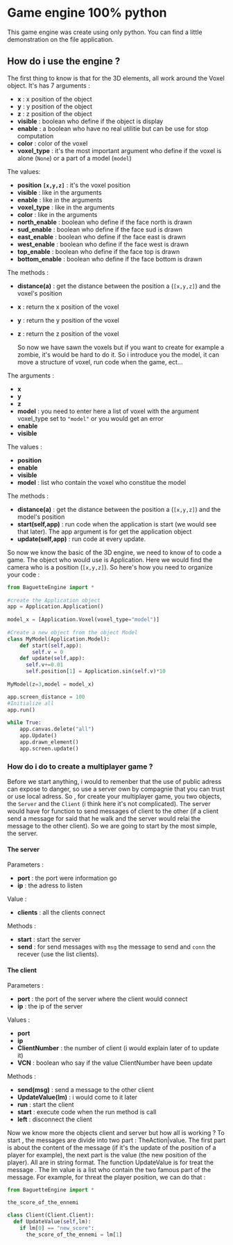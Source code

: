 # Game engine 100% python
  This game engine was create using only python. You can find a little demonstration on the file application.

## How do i use the engine ?

  The first thing to know is that for the 3D elements, all work around the Voxel object. It's has 7 arguments :
  * **x** : x position of the object
  * **y** : y position of the object
  * **z** : z position of the object
  * **visible** : boolean who define if the object is display
  * **enable** : a boolean who have no real utilitie but can be use for stop computation
  * **color** : color of the voxel
  * **voxel_type** : it's the most important argument who define if the voxel is alone (```None```) or a part of a model (```model```)
  
  The values:
  * **position ```[x,y,z]```** : it's the voxel position
  * **visible** : like in the arguments
  * **enable** : like in the arguments
  * **voxel_type** : like in the arguments
  * **color** : like in the arguments
  * **north_enable** : boolean who define if the face north is drawn
  * **sud_enable** : boolean who define if the face sud is drawn
  * **east_enable** : boolean who define if the face east is drawn
  * **west_enable** : boolean who define if the face west is drawn
  * **top_enable** : boolean who define if the face top is drawn
  * **bottom_enable** : boolean who define if the face bottom is drawn
  
  The methods :
  * **distance(a)** : get the distance between the position a (```[x,y,z]```) and the voxel's position
  * **x** : return the x position of the voxel
  * **y** : return the y position of the voxel
  * **z** : return the z position of the voxel
  
    So now we have sawn the voxels but if you want to create for example a zombie, it's would be hard to do it. So i introduce you the model, it can move a structure of voxel, run code when the game, ect...
  
  The arguments :
  * **x**
  * **y**
  * **z**
  * **model** : you need to enter here a list of voxel with the argument voxel_type set to ```"model"``` or you would get an error
  * **enable**
  * **visible**
  
  The values :
  * **position**
  * **enable**
  * **visible**
  * **model** : list who contain the voxel who constitue the model
  
  The methods :
  * **distance(a)** : get the distance between the position a (```[x,y,z]```) and the model's position
  * **start(self,app)** : run code when the application is start (we would see that later). The app argument is for get the application object
  * **update(self,app)** : run code at every update.
  
  So now we know the basic of the 3D engine, we need to know of to code a game. The object who would use is Application. Here we would find the camera who is a position (```[x,y,z]```). So here's how you need to organize your code :

```python
from BaguetteEngine import *
  
#create the Application object
app = Application.Application()
  
model_x = [Application.Voxel(voxel_type="model")]
  
#Create a new object from the object Model
class MyModel(Application.Model):
    def start(self,app):
        self.v = 0
    def update(self,app):
      self.v+=0.01
      self.position[1] = Application.sin(self.v)*10
  
MyModel(z=3,model = model_x)

app.screen_distance = 100 
#Initialize all
app.run()
  
while True:
    app.canvas.delete("all")
    app.Update()
    app.drawn_element()
    app.screen.update()
```
### How do i do to create a multiplayer game ?
  Before we start anything, i would to remenber that the use of public adress can expose to danger, so use a server own by compagnie that you can trust or use local adress. 
  So , for create your multiplayer game, you two objects, the ```Server``` and the ```Client``` (i think here it's not complicated). The server would have for function to send messages of client to the other (if a client send a message for said that he walk and the server would relai the message to the other client). So we are going to start by the most simple, the server.

#### The server

Parameters : 
* **port** : the port were information go
* **ip** : the adress to listen

Value :
* **clients** : all the clients connect

Methods :
* **start** : start the server
* **send** : for send messages with ```msg``` the message to send and ```conn``` the recever (use the list clients).

#### The client

Parameters :
* **port** : the port of the server where the client would connect
* **ip** : the ip of the server

Values :
* **port**
* **ip**
* **ClientNumber** : the number of client (i would explain later of to update it)
* **VCN** : boolean who say if the value ClientNumber have been update

Methods :
* **send(msg)** : send a message to the other client
* **UpdateValue(lm)** : i would come to it later
* **run** : start the client
* **start** : execute code when the run method is call
* **left** : disconnect the client

Now we know more the objects client and server but how all is working ? To start , the messages are divide into two part : TheAction|value. The first part is about the content of the message (if it's the update of the position of a player for example), the next part is the value (the new position of the player). All are in string format. The function UpdateValue is for treat the message . The lm value is a list who contain the two famous part of the message. For example, for threat the player position, we can do that : 

```python
from BaguetteEngine import *

the_score_of_the_ennemi

class Client(Client.Client):
  def UpdateValue(self,lm):
    if lm[0] == "new_score":
      the_score_of_the_ennemi = lm[1]
```
